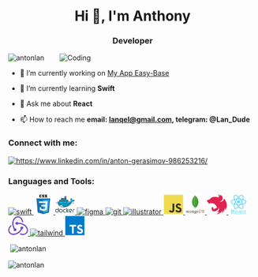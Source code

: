 <h1 align="center">Hi 👋, I'm Anthony</h1>
<h3 align="center">Developer</h3>
<p align="left"> <img align="right" alt="Coding" width="400" src="https://media.giphy.com/media/v1.Y2lkPTc5MGI3NjExOTllNWE0ZWRmYjQxOGYwYTUyNDFhOWI0ZmU1ZTZhYjA5ZjZjMzk0NyZjdD1n/ES9cAJlcxblRESzOH1/giphy.gif" alt="antonlan" /> </p>

<p align="left"> <img src="https://komarev.com/ghpvc/?username=antonlan&label=Profile%20views&color=0e75b6&style=flat" alt="antonlan" /> </p>

- 🔭 I’m currently working on [My App Easy-Base](https://github.com/AntonLan/easy-base_NextJS)

- 🌱 I’m currently learning **Swift**

- 💬 Ask me about **React**

- 📫 How to reach me **email: lanqel@gmail.com, telegram: @Lan_Dude**

<h3 align="left">Connect with me:</h3>
<p align="left">
<a href="https://linkedin.com/in/https://www.linkedin.com/in/anton-gerasimov-986253216/" target="blank"><img align="center" src="https://raw.githubusercontent.com/rahuldkjain/github-profile-readme-generator/master/src/images/icons/Social/linked-in-alt.svg" alt="https://www.linkedin.com/in/anton-gerasimov-986253216/" height="30" width="40" /></a>
</p>

<h3 align="left">Languages and Tools:</h3>
<p align="left"> <a href="https://www.swift.org/" target="_blank" rel="noreferrer"> <img src="https://www.vectorlogo.zone/logos/swift/swift-icon.svg" alt="swift" width="40" height="40"/> </a> <a href="https://www.w3schools.com/css/" target="_blank" rel="noreferrer"> <img src="https://raw.githubusercontent.com/devicons/devicon/master/icons/css3/css3-original-wordmark.svg" alt="css3" width="40" height="40"/> </a> <a href="https://www.docker.com/" target="_blank" rel="noreferrer"> <img src="https://raw.githubusercontent.com/devicons/devicon/master/icons/docker/docker-original-wordmark.svg" alt="docker" width="40" height="40"/> </a> <a href="https://www.figma.com/" target="_blank" rel="noreferrer"> <img src="https://www.vectorlogo.zone/logos/figma/figma-icon.svg" alt="figma" width="40" height="40"/> </a> <a href="https://git-scm.com/" target="_blank" rel="noreferrer"> <img src="https://www.vectorlogo.zone/logos/git-scm/git-scm-icon.svg" alt="git" width="40" height="40"/> </a> <a href="https://www.adobe.com/in/products/illustrator.html" target="_blank" rel="noreferrer"> <img src="https://www.vectorlogo.zone/logos/adobe_illustrator/adobe_illustrator-icon.svg" alt="illustrator" width="40" height="40"/> </a> <a href="https://developer.mozilla.org/en-US/docs/Web/JavaScript" target="_blank" rel="noreferrer"> <img src="https://raw.githubusercontent.com/devicons/devicon/master/icons/javascript/javascript-original.svg" alt="javascript" width="40" height="40"/> </a> <a href="https://www.mongodb.com/" target="_blank" rel="noreferrer"> <img src="https://raw.githubusercontent.com/devicons/devicon/master/icons/mongodb/mongodb-original-wordmark.svg" alt="mongodb" width="40" height="40"/> </a> <a href="https://nestjs.com/" target="_blank" rel="noreferrer"> <img src="https://raw.githubusercontent.com/devicons/devicon/master/icons/nestjs/nestjs-plain.svg" alt="nestjs" width="40" height="40"/> </a> 
<a href="https://reactjs.org/" target="_blank" rel="noreferrer"> <img src="https://raw.githubusercontent.com/devicons/devicon/master/icons/react/react-original-wordmark.svg" alt="react" width="40" height="40"/> </a> <a href="https://redux.js.org" target="_blank" rel="noreferrer"> <img src="https://raw.githubusercontent.com/devicons/devicon/master/icons/redux/redux-original.svg" alt="redux" width="40" height="40"/> </a> <a href="https://tailwindcss.com/" target="_blank" rel="noreferrer"> <img src="https://www.vectorlogo.zone/logos/tailwindcss/tailwindcss-icon.svg" alt="tailwind" width="40" height="40"/> </a> <a href="https://www.typescriptlang.org/" target="_blank" rel="noreferrer"> <img src="https://raw.githubusercontent.com/devicons/devicon/master/icons/typescript/typescript-original.svg" alt="typescript" width="40" height="40"/> </a> </p>

<p>&nbsp;<img align="center" src="https://github-readme-stats.vercel.app/api?username=antonlan&show_icons=true&theme=dracula" alt="antonlan" /></p>

<p><img align="center" src="https://github-readme-streak-stats.herokuapp.com/?user=antonlan&theme=dracula" alt="antonlan" /></p>
